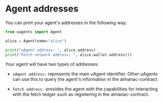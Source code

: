 # Agent addresses

You can print your agent's addresses in the following way:

```python
from uagents import Agent

alice = Agent(name="alice")

print("uAgent address: ", alice.address)
print("Fetch network address: ", alice.wallet.address())
```

Your agent will have two types of addresses:

- `uAgent address:` represents the main uAgent identifier. Other uAgents can use this to query the agent's information in the almanac-contract.

- `Fetch address:` provides the agent with the capabilities for interacting with the fetch ledger such as registering in the almanac-contract.